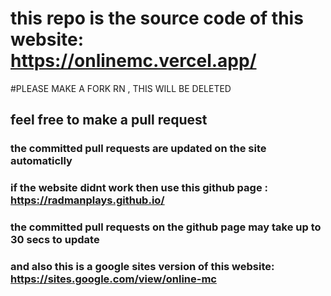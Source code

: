 # this repo is the source code of this website: https://onlinemc.vercel.app/
#PLEASE MAKE A FORK RN , THIS WILL BE DELETED
## feel free to make a pull request
### the committed pull requests are updated on the site automaticlly
### if the website didnt work then use this github page : https://radmanplays.github.io/
### the committed pull requests on the github page may take up to 30 secs to update
### and also this is a google sites version of this website: https://sites.google.com/view/online-mc

